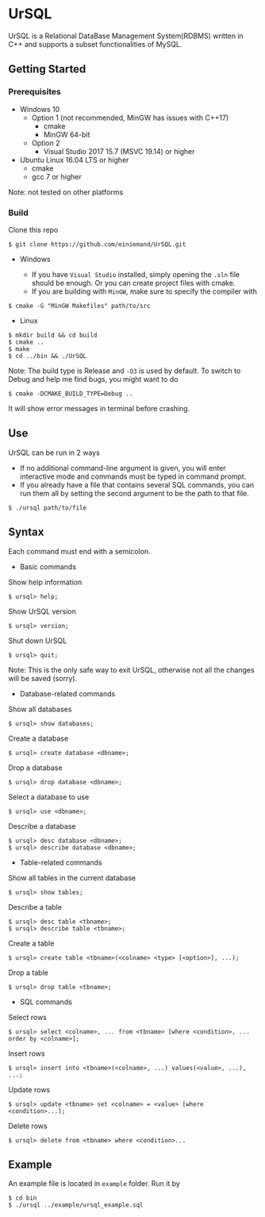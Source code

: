# UrSQL
UrSQL is a Relational DataBase Management System(RDBMS) written in C++ and supports a subset functionalities of MySQL. 
## Getting Started
### Prerequisites
* Windows 10
    * Option 1 (not recommended, MinGW has issues with C++17)
        * cmake
        * MinGW 64-bit
    * Option 2
        * Visual Studio 2017 15.7 (MSVC 19.14) or higher
* Ubuntu Linux 16.04 LTS or higher
    * cmake
    * gcc 7 or higher

Note: not tested on other platforms
### Build
Clone this repo
```
$ git clone https://github.com/einiemand/UrSQL.git
```
* Windows

    * If you have `Visual Studio` installed, simply opening the `.sln` file should be enough. Or you can create project files with cmake.
    * If you are building with `MinGW`, make sure to specify the compiler with
```
$ cmake -G "MinGW Makefiles" path/to/src
```
* Linux
```
$ mkdir build && cd build
$ cmake ..
$ make
$ cd ../bin && ./UrSQL
```

Note: The build type is Release and `-O3` is used by default. To switch to Debug and help me find bugs, you might want to do
```
$ cmake -DCMAKE_BUILD_TYPE=Debug ..
```
It will show error messages in terminal before crashing.
## Use
UrSQL can be run in 2 ways
* If no additional command-line argument is given, you will enter interactive mode and commands must be typed in command prompt.
* If you already have a file that contains several SQL commands, you can run them all by setting the second argument to be the path to that file.
```
$ ./ursql path/to/file
```
## Syntax
Each command must end with a semicolon.
* Basic commands

Show help information
```
$ ursql> help;
```
Show UrSQL version
```
$ ursql> version;
```
Shut down UrSQL
```
$ ursql> quit;
```
Note: This is the only safe way to exit UrSQL, otherwise not all the changes will be saved (sorry).
* Database-related commands

Show all databases
```
$ ursql> show databases;
```
Create a database
```
$ ursql> create database <dbname>;
```
Drop a database
```
$ ursql> drop database <dbname>;
```
Select a database to use
```
$ ursql> use <dbname>;
```
Describe a database
```
$ ursql> desc database <dbname>;
$ ursql> describe database <dbname>;
```
* Table-related commands

Show all tables in the current database
```
$ ursql> show tables;
```
Describe a table
```
$ ursql> desc table <tbname>;
$ ursql> describe table <tbname>;
```
Create a table
```
$ ursql> create table <tbname>(<colname> <type> [<option>], ...);
``` 
Drop a table
```
$ ursql> drop table <tbname>;
```
* SQL commands

Select rows
```
$ ursql> select <colname>, ... from <tbname> [where <condition>, ... order by <colname>];
```
Insert rows
```
$ ursql> insert into <tbname>(<colname>, ...) values(<value>, ...), ...;
```
Update rows
```
$ ursql> update <tbname> set <colname> = <value> [where <condition>...];
```
Delete rows
```
$ ursql> delete from <tbname> where <condition>...
```
## Example
An example file is located in `example` folder. Run it by
```
$ cd bin
$ ./ursql ../example/ursql_example.sql
```